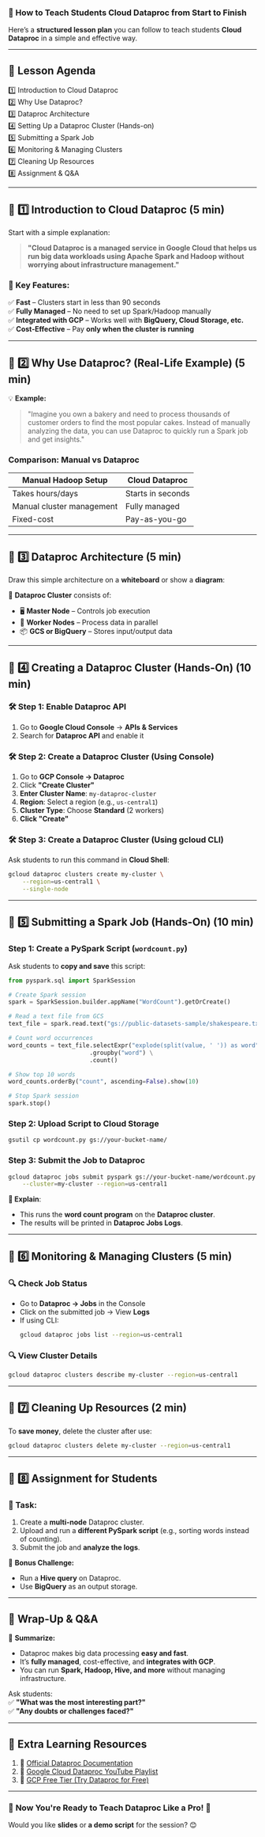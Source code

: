 ### **📌 How to Teach Students Cloud Dataproc from Start to Finish**  

Here’s a **structured lesson plan** you can follow to teach students **Cloud Dataproc** in a simple and effective way.  

---

## **🎯 Lesson Agenda**
1️⃣ Introduction to Cloud Dataproc  
2️⃣ Why Use Dataproc?  
3️⃣ Dataproc Architecture  
4️⃣ Setting Up a Dataproc Cluster (Hands-on)  
5️⃣ Submitting a Spark Job  
6️⃣ Monitoring & Managing Clusters  
7️⃣ Cleaning Up Resources  
8️⃣ Assignment & Q&A  

---

## **📢 1️⃣ Introduction to Cloud Dataproc** (5 min)  
Start with a simple explanation:  
> **"Cloud Dataproc is a managed service in Google Cloud that helps us run big data workloads using Apache Spark and Hadoop without worrying about infrastructure management."**  

### **🔹 Key Features:**  
✅ **Fast** – Clusters start in less than 90 seconds  
✅ **Fully Managed** – No need to set up Spark/Hadoop manually  
✅ **Integrated with GCP** – Works well with **BigQuery, Cloud Storage, etc.**  
✅ **Cost-Effective** – Pay **only when the cluster is running**  

---

## **📢 2️⃣ Why Use Dataproc? (Real-Life Example)** (5 min)  
💡 **Example:**  
> "Imagine you own a bakery and need to process thousands of customer orders to find the most popular cakes. Instead of manually analyzing the data, you can use Dataproc to quickly run a Spark job and get insights."  

### **Comparison: Manual vs Dataproc**
| Manual Hadoop Setup | Cloud Dataproc |
|---------------------|---------------|
| Takes hours/days | Starts in seconds |
| Manual cluster management | Fully managed |
| Fixed-cost | Pay-as-you-go |

---

## **📢 3️⃣ Dataproc Architecture** (5 min)  
Draw this simple architecture on a **whiteboard** or show a **diagram**:  

🔹 **Dataproc Cluster** consists of:  
- 🖥️ **Master Node** – Controls job execution  
- 🔄 **Worker Nodes** – Process data in parallel  
- 📦 **GCS or BigQuery** – Stores input/output data  

---

## **📢 4️⃣ Creating a Dataproc Cluster (Hands-On)** (10 min)  
### **🛠️ Step 1: Enable Dataproc API**  
1. Go to **Google Cloud Console** → **APIs & Services**  
2. Search for **Dataproc API** and enable it  

### **🛠️ Step 2: Create a Dataproc Cluster (Using Console)**  
1. Go to **GCP Console → Dataproc**  
2. Click **"Create Cluster"**  
3. **Enter Cluster Name**: `my-dataproc-cluster`  
4. **Region**: Select a region (e.g., `us-central1`)  
5. **Cluster Type**: Choose **Standard** (2 workers)  
6. **Click "Create"**  

### **🛠️ Step 3: Create a Dataproc Cluster (Using gcloud CLI)**  
Ask students to run this command in **Cloud Shell**:

```sh
gcloud dataproc clusters create my-cluster \
    --region=us-central1 \
    --single-node
```

---

## **📢 5️⃣ Submitting a Spark Job (Hands-On)** (10 min)  
### **Step 1: Create a PySpark Script (`wordcount.py`)**
Ask students to **copy and save** this script:

```python
from pyspark.sql import SparkSession

# Create Spark session
spark = SparkSession.builder.appName("WordCount").getOrCreate()

# Read a text file from GCS
text_file = spark.read.text("gs://public-datasets-sample/shakespeare.txt")

# Count word occurrences
word_counts = text_file.selectExpr("explode(split(value, ' ')) as word") \
                       .groupby("word") \
                       .count()

# Show top 10 words
word_counts.orderBy("count", ascending=False).show(10)

# Stop Spark session
spark.stop()
```

### **Step 2: Upload Script to Cloud Storage**
```sh
gsutil cp wordcount.py gs://your-bucket-name/
```

### **Step 3: Submit the Job to Dataproc**
```sh
gcloud dataproc jobs submit pyspark gs://your-bucket-name/wordcount.py \
    --cluster=my-cluster --region=us-central1
```

**📌 Explain**:  
- This runs the **word count program** on the **Dataproc cluster**.  
- The results will be printed in **Dataproc Jobs Logs**.  

---

## **📢 6️⃣ Monitoring & Managing Clusters** (5 min)  
### **🔍 Check Job Status**
- Go to **Dataproc → Jobs** in the Console  
- Click on the submitted job → View **Logs**  
- If using CLI:
  ```sh
  gcloud dataproc jobs list --region=us-central1
  ```

### **🔍 View Cluster Details**
```sh
gcloud dataproc clusters describe my-cluster --region=us-central1
```

---

## **📢 7️⃣ Cleaning Up Resources** (2 min)  
To **save money**, delete the cluster after use:

```sh
gcloud dataproc clusters delete my-cluster --region=us-central1
```

---

## **📢 8️⃣ Assignment for Students**
### **🎯 Task:**
1. Create a **multi-node** Dataproc cluster.  
2. Upload and run a **different PySpark script** (e.g., sorting words instead of counting).  
3. Submit the job and **analyze the logs**.  

📌 **Bonus Challenge:**  
- Run a **Hive query** on Dataproc.  
- Use **BigQuery** as an output storage.  

---

## **🎤 Wrap-Up & Q&A**
📌 **Summarize:**  
- Dataproc makes big data processing **easy and fast**.  
- It’s **fully managed**, cost-effective, and **integrates with GCP**.  
- You can run **Spark, Hadoop, Hive, and more** without managing infrastructure.  

Ask students:  
✅ **"What was the most interesting part?"**  
✅ **"Any doubts or challenges faced?"**  

---

## 🎁 **Extra Learning Resources**
1. 🔗 [Official Dataproc Documentation](https://cloud.google.com/dataproc/docs)  
2. 🎥 [Google Cloud Dataproc YouTube Playlist](https://www.youtube.com/playlist?list=PLgxF72Xb_7xS77J6yzt3fDBPc6-IJxsci)  
3. 📖 [GCP Free Tier (Try Dataproc for Free)](https://cloud.google.com/free)  

---

### 🎯 **Now You're Ready to Teach Dataproc Like a Pro! 🚀**
Would you like **slides** or **a demo script** for the session? 😊
